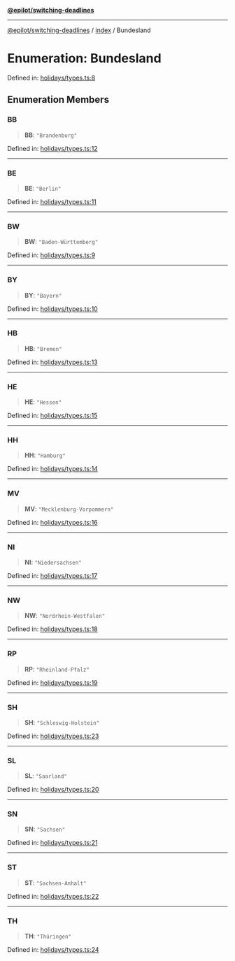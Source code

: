 [**@epilot/switching-deadlines**](../../README.md)

***

[@epilot/switching-deadlines](../../modules.md) / [index](../README.md) / Bundesland

# Enumeration: Bundesland

Defined in: [holidays/types.ts:8](https://github.com/epilot-dev/switching-deadlines/blob/399b2cc39d63ef20d5c31e06d92ee448511e691c/src/holidays/types.ts#L8)

## Enumeration Members

### BB

> **BB**: `"Brandenburg"`

Defined in: [holidays/types.ts:12](https://github.com/epilot-dev/switching-deadlines/blob/399b2cc39d63ef20d5c31e06d92ee448511e691c/src/holidays/types.ts#L12)

***

### BE

> **BE**: `"Berlin"`

Defined in: [holidays/types.ts:11](https://github.com/epilot-dev/switching-deadlines/blob/399b2cc39d63ef20d5c31e06d92ee448511e691c/src/holidays/types.ts#L11)

***

### BW

> **BW**: `"Baden-Württemberg"`

Defined in: [holidays/types.ts:9](https://github.com/epilot-dev/switching-deadlines/blob/399b2cc39d63ef20d5c31e06d92ee448511e691c/src/holidays/types.ts#L9)

***

### BY

> **BY**: `"Bayern"`

Defined in: [holidays/types.ts:10](https://github.com/epilot-dev/switching-deadlines/blob/399b2cc39d63ef20d5c31e06d92ee448511e691c/src/holidays/types.ts#L10)

***

### HB

> **HB**: `"Bremen"`

Defined in: [holidays/types.ts:13](https://github.com/epilot-dev/switching-deadlines/blob/399b2cc39d63ef20d5c31e06d92ee448511e691c/src/holidays/types.ts#L13)

***

### HE

> **HE**: `"Hessen"`

Defined in: [holidays/types.ts:15](https://github.com/epilot-dev/switching-deadlines/blob/399b2cc39d63ef20d5c31e06d92ee448511e691c/src/holidays/types.ts#L15)

***

### HH

> **HH**: `"Hamburg"`

Defined in: [holidays/types.ts:14](https://github.com/epilot-dev/switching-deadlines/blob/399b2cc39d63ef20d5c31e06d92ee448511e691c/src/holidays/types.ts#L14)

***

### MV

> **MV**: `"Mecklenburg-Vorpommern"`

Defined in: [holidays/types.ts:16](https://github.com/epilot-dev/switching-deadlines/blob/399b2cc39d63ef20d5c31e06d92ee448511e691c/src/holidays/types.ts#L16)

***

### NI

> **NI**: `"Niedersachsen"`

Defined in: [holidays/types.ts:17](https://github.com/epilot-dev/switching-deadlines/blob/399b2cc39d63ef20d5c31e06d92ee448511e691c/src/holidays/types.ts#L17)

***

### NW

> **NW**: `"Nordrhein-Westfalen"`

Defined in: [holidays/types.ts:18](https://github.com/epilot-dev/switching-deadlines/blob/399b2cc39d63ef20d5c31e06d92ee448511e691c/src/holidays/types.ts#L18)

***

### RP

> **RP**: `"Rheinland-Pfalz"`

Defined in: [holidays/types.ts:19](https://github.com/epilot-dev/switching-deadlines/blob/399b2cc39d63ef20d5c31e06d92ee448511e691c/src/holidays/types.ts#L19)

***

### SH

> **SH**: `"Schleswig-Holstein"`

Defined in: [holidays/types.ts:23](https://github.com/epilot-dev/switching-deadlines/blob/399b2cc39d63ef20d5c31e06d92ee448511e691c/src/holidays/types.ts#L23)

***

### SL

> **SL**: `"Saarland"`

Defined in: [holidays/types.ts:20](https://github.com/epilot-dev/switching-deadlines/blob/399b2cc39d63ef20d5c31e06d92ee448511e691c/src/holidays/types.ts#L20)

***

### SN

> **SN**: `"Sachsen"`

Defined in: [holidays/types.ts:21](https://github.com/epilot-dev/switching-deadlines/blob/399b2cc39d63ef20d5c31e06d92ee448511e691c/src/holidays/types.ts#L21)

***

### ST

> **ST**: `"Sachsen-Anhalt"`

Defined in: [holidays/types.ts:22](https://github.com/epilot-dev/switching-deadlines/blob/399b2cc39d63ef20d5c31e06d92ee448511e691c/src/holidays/types.ts#L22)

***

### TH

> **TH**: `"Thüringen"`

Defined in: [holidays/types.ts:24](https://github.com/epilot-dev/switching-deadlines/blob/399b2cc39d63ef20d5c31e06d92ee448511e691c/src/holidays/types.ts#L24)
